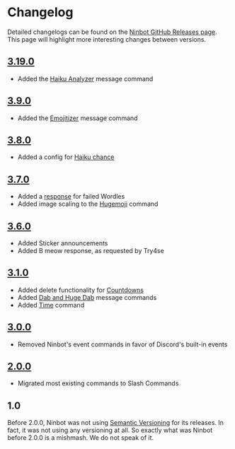 # Changelog

Detailed changelogs can be found on the [Ninbot GitHub Releases page](https://github.com/Nincodedo/Ninbot/releases).
This page will highlight more interesting changes between versions.

## [3.19.0](https://github.com/Nincodedo/Ninbot/releases/tag/3.19.0)

* Added the [Haiku Analyzer](../commands/index.md#haiku-analyzer) message command

## [3.9.0](https://github.com/Nincodedo/Ninbot/releases/tag/3.9.0)

* Added the [Emojitizer](../commands/index.md#emojitizer) message command

## [3.8.0](https://github.com/Nincodedo/Ninbot/releases/tag/3.8.0)

* Added a config for [Haiku chance](../configuration/index.md)

## [3.7.0](https://github.com/Nincodedo/Ninbot/releases/tag/3.7.0)

* Added a [response](../reactions/index.md#reaction-emojis) for failed Wordles
* Added image scaling to the [Hugemoji](../commands/index.md#hugemoji) command

## [3.6.0](https://github.com/Nincodedo/Ninbot/releases/tag/3.6.0)

* Added Sticker announcements
* Added B meow response, as requested by Try4se

## [3.1.0](https://github.com/Nincodedo/Ninbot/releases/tag/3.1.0)

* Added delete functionality for [Countdowns](../commands/index.md#countdown)
* Added [Dab and Huge Dab](../commands/index.md#dab-and-hugedab) message commands
* Added [Time](../commands/index.md#time) command

## [3.0.0](https://github.com/Nincodedo/Ninbot/releases/tag/3.0.0)

* Removed Ninbot's event commands in favor of Discord's built-in events

## [2.0.0](https://github.com/Nincodedo/Ninbot/releases/tag/2.0.0)

* Migrated most existing commands to Slash Commands

## 1.0

Before 2.0.0, Ninbot was not using [Semantic Versioning](https://semver.org/) for its releases. In fact, it was not
using any versioning at all. So exactly what was Ninbot before 2.0.0 is a mishmash. We do not speak of it.
